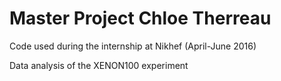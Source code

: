 # Master Project Chloe Therreau 
Code used during the internship at Nikhef (April-June 2016)

Data analysis of the XENON100 experiment

